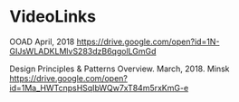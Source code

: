 # VideoLinks

OOAD  April, 2018
https://drive.google.com/open?id=1N-GIJsWLADKLMlvS283dzB6qgolLGmGd

Design Principles & Patterns Overview. March, 2018. Minsk
https://drive.google.com/open?id=1Ma_HWTcnpsHSqIbWQw7xT84m5rxKmG-e
